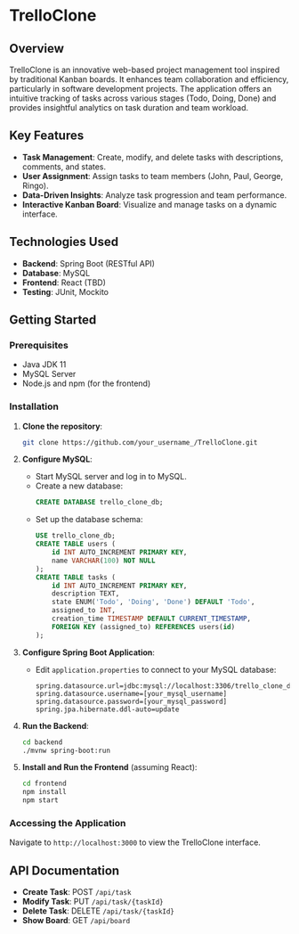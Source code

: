 # TrelloClone

## Overview
TrelloClone is an innovative web-based project management tool inspired by traditional Kanban boards. It enhances team collaboration and efficiency, particularly in software development projects. The application offers an intuitive tracking of tasks across various stages (Todo, Doing, Done) and provides insightful analytics on task duration and team workload.

## Key Features
- **Task Management**: Create, modify, and delete tasks with descriptions, comments, and states.
- **User Assignment**: Assign tasks to team members (John, Paul, George, Ringo).
- **Data-Driven Insights**: Analyze task progression and team performance.
- **Interactive Kanban Board**: Visualize and manage tasks on a dynamic interface.

## Technologies Used
- **Backend**: Spring Boot (RESTful API)
- **Database**: MySQL
- **Frontend**: React (TBD)
- **Testing**: JUnit, Mockito

## Getting Started

### Prerequisites
- Java JDK 11
- MySQL Server
- Node.js and npm (for the frontend)

### Installation
1. **Clone the repository**:
   ```bash
   git clone https://github.com/your_username_/TrelloClone.git
   ```

2. **Configure MySQL**:
   - Start MySQL server and log in to MySQL.
   - Create a new database:
     ```sql
     CREATE DATABASE trello_clone_db;
     ```
   - Set up the database schema:
     ```sql
     USE trello_clone_db;
     CREATE TABLE users (
         id INT AUTO_INCREMENT PRIMARY KEY,
         name VARCHAR(100) NOT NULL
     );
     CREATE TABLE tasks (
         id INT AUTO_INCREMENT PRIMARY KEY,
         description TEXT,
         state ENUM('Todo', 'Doing', 'Done') DEFAULT 'Todo',
         assigned_to INT,
         creation_time TIMESTAMP DEFAULT CURRENT_TIMESTAMP,
         FOREIGN KEY (assigned_to) REFERENCES users(id)
     );
     ```

3. **Configure Spring Boot Application**:
   - Edit `application.properties` to connect to your MySQL database:
     ```properties
     spring.datasource.url=jdbc:mysql://localhost:3306/trello_clone_db
     spring.datasource.username=[your_mysql_username]
     spring.datasource.password=[your_mysql_password]
     spring.jpa.hibernate.ddl-auto=update
     ```

4. **Run the Backend**:
   ```bash
   cd backend
   ./mvnw spring-boot:run
   ```

5. **Install and Run the Frontend** (assuming React):
   ```bash
   cd frontend
   npm install
   npm start
   ```

### Accessing the Application
Navigate to `http://localhost:3000` to view the TrelloClone interface.

## API Documentation
- **Create Task**: POST `/api/task`
- **Modify Task**: PUT `/api/task/{taskId}`
- **Delete Task**: DELETE `/api/task/{taskId}`
- **Show Board**: GET `/api/board`